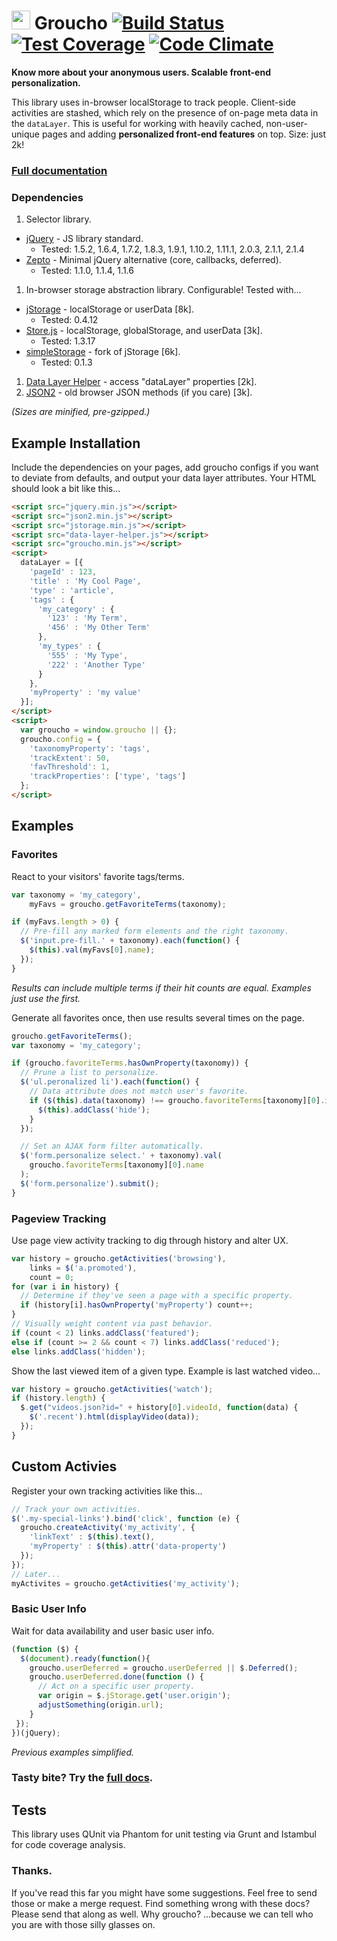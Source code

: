 <img src="https://raw.githubusercontent.com/tableau-mkt/groucho/master/groucho.png?raw=true" height="30" style="bottom:2px"> Groucho [![Build Status](https://travis-ci.org/tableau-mkt/groucho.svg?branch=master)](https://travis-ci.org/tableau-mkt/groucho) [![Test Coverage](https://codeclimate.com/github/tableau-mkt/groucho/badges/coverage.svg)](https://codeclimate.com/github/tableau-mkt/groucho) [![Code Climate](https://codeclimate.com/github/tableau-mkt/groucho/badges/gpa.svg)](https://codeclimate.com/github/tableau-mkt/groucho)
==============

**Know more about your anonymous users. Scalable front-end personalization.**

This library uses in-browser localStorage to track people. Client-side activities are stashed, which rely on the presence of on-page meta data in the `dataLayer`. This is useful for working with heavily cached, non-user-unique pages and adding __personalized front-end features__ on top. Size: just 2k!

### [Full documentation](DOCS.md)

### Dependencies
1. Selector library.
 * [jQuery](http://jquery.com) - JS library standard.
   - Tested: 1.5.2, 1.6.4, 1.7.2, 1.8.3, 1.9.1, 1.10.2, 1.11.1, 2.0.3, 2.1.1, 2.1.4
 * [Zepto](http://zeptojs.com) - Minimal jQuery alternative (core, callbacks, deferred).
   - Tested: 1.1.0, 1.1.4, 1.1.6
1. In-browser storage abstraction library. Configurable! Tested with...
 * [jStorage](http://jstorage.info) - localStorage or userData [8k].
   - Tested: 0.4.12
 * [Store.js](https://github.com/marcuswestin/store.js) - localStorage, globalStorage, and userData [3k].
   - Tested: 1.3.17
 * [simpleStorage](https://github.com/andris9/simpleStorage) - fork of jStorage [6k].
   - Tested: 0.1.3
1. [Data Layer Helper](https://github.com/google/data-layer-helper) - access "dataLayer" properties [2k].
1. [JSON2](https://github.com/douglascrockford/JSON-js) - old browser JSON methods (if you care) [3k].

_(Sizes are minified, pre-gzipped.)_


## Example Installation
Include the dependencies on your pages, add groucho configs if you want to deviate from defaults, and output your data layer attributes. Your HTML should look a bit like this...

```html
<script src="jquery.min.js"></script>
<script src="json2.min.js"></script>
<script src="jstorage.min.js"></script>
<script src="data-layer-helper.js"></script>
<script src="groucho.min.js"></script>
<script>
  dataLayer = [{
    'pageId' : 123,
    'title' : 'My Cool Page',
    'type' : 'article',
    'tags' : {
      'my_category' : {
        '123' : 'My Term',
        '456' : 'My Other Term'
      },
      'my_types' : {
        '555' : 'My Type',
        '222' : 'Another Type'
      }
    },
    'myProperty' : 'my value'
  }];
</script>
<script>
  var groucho = window.groucho || {};
  groucho.config = {
    'taxonomyProperty': 'tags',
    'trackExtent': 50,
    'favThreshold': 1,
    'trackProperties': ['type', 'tags']
  };
</script>
```

## Examples

### Favorites

React to your visitors' favorite tags/terms.

```javascript
var taxonomy = 'my_category',
    myFavs = groucho.getFavoriteTerms(taxonomy);

if (myFavs.length > 0) {
  // Pre-fill any marked form elements and the right taxonomy.
  $('input.pre-fill.' + taxonomy).each(function() {
    $(this).val(myFavs[0].name);
  });
}
```

_Results can include multiple terms if their hit counts are equal. Examples just use the first._

Generate all favorites once, then use results several times on the page.

```javascript
groucho.getFavoriteTerms();
var taxonomy = 'my_category';

if (groucho.favoriteTerms.hasOwnProperty(taxonomy)) {
  // Prune a list to personalize.
  $('ul.peronalized li').each(function() {
    // Data attribute does not match user's favorite.
    if ($(this).data(taxonomy) !== groucho.favoriteTerms[taxonomy][0].id) {
      $(this).addClass('hide');
    }
  });

  // Set an AJAX form filter automatically.
  $('form.personalize select.' + taxonomy).val(
    groucho.favoriteTerms[taxonomy][0].name
  );
  $('form.personalize').submit();
}
```

### Pageview Tracking

Use page view activity tracking to dig through history and alter UX.

```javascript
var history = groucho.getActivities('browsing'),
    links = $('a.promoted'),
    count = 0;
for (var i in history) {
  // Determine if they've seen a page with a specific property.
  if (history[i].hasOwnProperty('myProperty') count++;
}
// Visually weight content via past behavior.
if (count < 2) links.addClass('featured');
else if (count >= 2 && count < 7) links.addClass('reduced');
else links.addClass('hidden');
```
Show the last viewed item of a given type. Example is last watched video...

```javascript
var history = groucho.getActivities('watch');
if (history.length) {
  $.get("videos.json?id=" + history[0].videoId, function(data) {
    $('.recent').html(displayVideo(data));
  });
}
```

## Custom Activies

Register your own tracking activities like this...

```javascript
// Track your own activities.
$('.my-special-links').bind('click', function (e) {
  groucho.createActivity('my_activity', {
    'linkText' : $(this).text(),
    'myProperty' : $(this).attr('data-property')
  });
});
// Later...
myActivites = groucho.getActivities('my_activity');
```

### Basic User Info

Wait for data availability and user basic user info.

```javascript
(function ($) {
  $(document).ready(function(){
    groucho.userDeferred = groucho.userDeferred || $.Deferred();
    groucho.userDeferred.done(function () {
      // Act on a specific user property.
      var origin = $.jStorage.get('user.origin');
      adjustSomething(origin.url);
    }
 });
})(jQuery);
```
_Previous examples simplified._

### Tasty bite? Try the [full docs](DOCS.md).

## Tests
This library uses QUnit via Phantom for unit testing via Grunt and Istambul for code coverage analysis.

### Thanks.
If you've read this far you might have some suggestions. Feel free to send those or make a merge request.
Find something wrong with these docs? Please send that along as well. Why groucho? ...because we can tell who you are with those silly glasses on.
